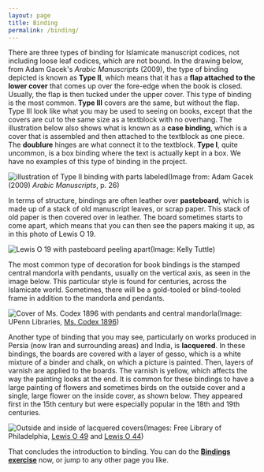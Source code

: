 ```yaml
---
layout: page
title: Binding
permalink: /binding/
---
```


There are three types of binding for Islamicate manuscript codices, not including loose leaf codices, which are not bound. In the drawing below, from Adam Gacek's *Arabic Manuscripts* (2009), the type of binding depicted is known as **Type II**, which means that it has a **flap attached to the lower cover** that comes up over the fore-edge when the book is closed. Usually, the flap is then tucked under the upper cover. This type of binding is the most common. **Type III** covers are the same, but without the flap.  Type III look like what you may be used to seeing on books, except that the covers are cut to the same size as a textblock with no overhang. The illustration below also shows what is known as a **case binding**, which is a cover that is assembled and then attached to the textblock as one piece. The **doublure** hinges are what connect it to the textblock. **Type I**, quite uncommon, is a box binding where the text is actually kept in a box. We have no examples of this type of binding in the project.

![illustration of Type II binding with parts labeled](/islamicmss/assets/Binding-gacek-1.jpg)(Image from: Adam Gacek (2009) *Arabic Manuscripts*, p. 26)

In terms of structure, bindings are often leather over **pasteboard**, which is made up of a stack of old manuscript leaves, or scrap paper. This stack of old paper is then covered over in leather. The board sometimes starts to come apart, which means that you can then see the papers making it up, as in this photo of Lewis O 19.

![Lewis O 19 with pasteboard peeling apart](/islamicmss/assets/pasteboard.jpg)(Image: Kelly Tuttle)

The most common type of decoration for book bindings is the stamped central mandorla with pendants, usually on the vertical axis, as seen in the image below. This particular style is found for centuries, across the Islamicate world. Sometimes, there will be a gold-tooled or blind-tooled frame in addition to the mandorla and pendants.

![Cover of Ms. Codex 1896 with pendants and central mandorla](http://openn.library.upenn.edu/Data/0002/mscodex1896/data/web/6974_0000_web.jpg)(Image: UPenn Libraries, [Ms. Codex 1896](http://openn.library.upenn.edu/Data/0002/html/mscodex1896.html))

Another type of binding that you may see, particularly on works produced in Persia (now Iran and surrounding areas) and India, is **lacquered**. In these bindings, the boards are covered with a layer of gesso, which is a white mixture of a binder and chalk, on which a picture is painted. Then, layers of varnish are applied to the boards. The varnish is yellow, which affects the way the painting looks at the end. It is common for these bindings to have a large painting of flowers and sometimes birds on the outside cover and a single, large flower on the inside cover, as shown below. They appeared first in the 15th century but were especially popular in the 18th and 19th centuries.

![Outside and inside of lacquered covers](/islamicmss/assets/lacquered-covers.jpg)(Images: Free Library of Philadelphia, [Lewis O 49](http://openn.library.upenn.edu/Data/0023/html/lewis_o_049.html) and [Lewis O 44](http://openn.library.upenn.edu/Data/0023/html/lewis_o_044.html))

That concludes the introduction to binding. You can do the [**Bindings exercise**](https://forms.gle/8XTHLcYocPG7yhN17) now, or jump to any other page you like.

